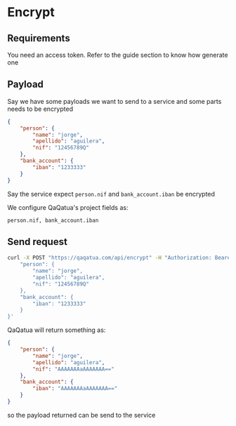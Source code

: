 # Encrypt

## Requirements

You need an access token. Refer to the guide section to know how generate one

## Payload

Say we have some payloads we want to send to a service and some parts needs to be encrypted

```json
{
    "person": {
        "name": "jorge",
        "apellido": "aguilera",
        "nif": "12456789Q"
    },
    "bank_account": {
        "iban": "1233333"
    }
}
```

Say the service expect `person.nif` and `bank_account.iban` be encrypted

We configure QaQatua's project fields as:

`person.nif, bank_account.iban`

## Send request

```bash
curl -X POST "https://qaqatua.com/api/encrypt" -H "Authorization: Bearer <your_token>" -d '{
    "person": {
        "name": "jorge",
        "apellido": "aguilera",
        "nif": "12456789Q"
    },
    "bank_account": {
        "iban": "1233333"
    }
}'
```

QaQatua will return something as:

```json
{
    "person": {
        "name": "jorge",
        "apellido": "aguilera",
        "nif": "AAAAAAAaAAAAAAA=="
    },
    "bank_account": {
        "iban": "AAAAAAAaAAAAAAA=="
    }
}
```

so the payload returned can be send to the service
